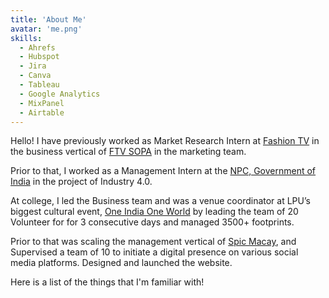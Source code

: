 ```yaml
---
title: 'About Me'
avatar: 'me.png'
skills:
  - Ahrefs
  - Hubspot
  - Jira
  - Canva
  - Tableau
  - Google Analytics
  - MixPanel
  - Airtable
---
```


Hello! I have previously worked as Market Research Intern at [Fashion TV](https://www.fashiontv.com/) in the business vertical of [FTV SOPA](http://ftvschoolofperformingarts.in/) in the marketing team.

Prior to that, I worked as a Management Intern at the [NPC, Government of India](https://www.npcindia.gov.in/) in the project of Industry 4.0.

At college, I led the Business team and was a venue coordinator at LPU’s biggest cultural event, [One India One World](https://happenings.lpu.in/results-of-one-india-one-world-2019/) by leading the team of 20 Volunteer for for 3 consecutive days and managed 3500+ footprints.

Prior to that was scaling the management vertical of [Spic Macay](https://spicmacaylpu.wixsite.com/website), and Supervised a team of 10 to initiate a digital presence on various social media platforms. Designed and launched the website.

Here is a list of the things that I'm familiar with!
